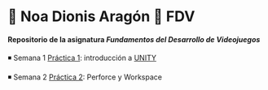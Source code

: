 # :cactus: Noa Dionis Aragón :cactus: FDV
#### Repositorio de la asignatura *Fundamentos del Desarrollo de Videojuegos*

◾ Semana 1 [Práctica 1](https://github.com/Errasiada/NoaDionisFDV/tree/FDV-Practice): introducción a [UNITY](https://unity.com/es)

◾  Semana 2 [Práctica 2](https://github.com/Errasiada/FDV_2): Perforce y Workspace
